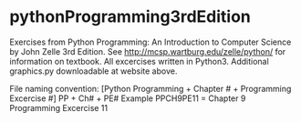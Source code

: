 # pythonProgramming3rdEdition
Exercises from Python Programming: An Introduction to Computer Science by John Zelle 3rd Edition.
See http://mcsp.wartburg.edu/zelle/python/ for information on textbook.
All excercises written in Python3. Additional graphics.py downloadable at website above.

File naming convention:
[Python Programming + Chapter # + Programming Excercise #]
PP + Ch# + PE#
Example PPCH9PE11 = Chapter 9 Programming Excercise 11
